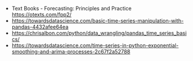 
* Text Books - Forecasting: Principles and Practice https://otexts.com/fpp2/
* https://towardsdatascience.com/basic-time-series-manipulation-with-pandas-4432afee64ea
* https://chrisalbon.com/python/data_wrangling/pandas_time_series_basics/
* https://towardsdatascience.com/time-series-in-python-exponential-smoothing-and-arima-processes-2c67f2a52788
